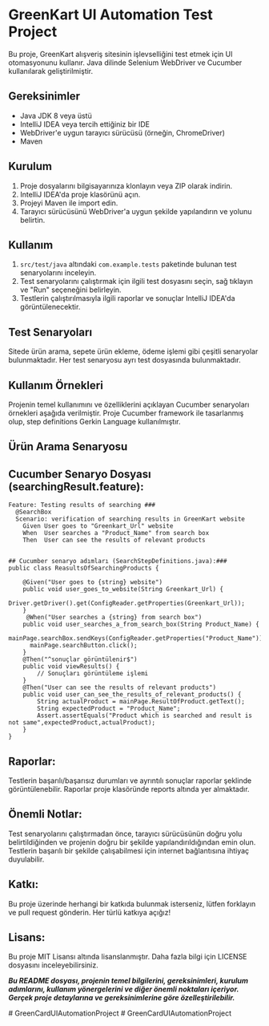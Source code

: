 # GreenKart UI Automation Test Project

Bu proje, GreenKart alışveriş sitesinin işlevselliğini test etmek için UI otomasyonunu kullanır. Java dilinde Selenium WebDriver ve Cucumber kullanılarak geliştirilmiştir.

## Gereksinimler

- Java JDK 8 veya üstü
- IntelliJ IDEA veya tercih ettiğiniz bir IDE
- WebDriver'e uygun tarayıcı sürücüsü (örneğin, ChromeDriver)
- Maven 

## Kurulum

1. Proje dosyalarını bilgisayarınıza klonlayın veya ZIP olarak indirin.
2. IntelliJ IDEA'da proje klasörünü açın.
3. Projeyi Maven ile import edin.
4. Tarayıcı sürücüsünü WebDriver'a uygun şekilde yapılandırın ve yolunu belirtin.

## Kullanım

1. `src/test/java` altındaki `com.example.tests` paketinde bulunan test senaryolarını inceleyin.
2. Test senaryolarını çalıştırmak için ilgili test dosyasını seçin, sağ tıklayın ve "Run" seçeneğini belirleyin.
3. Testlerin çalıştırılmasıyla ilgili raporlar ve sonuçlar IntelliJ IDEA'da görüntülenecektir.

## Test Senaryoları

Sitede ürün arama, sepete ürün ekleme, ödeme işlemi gibi çeşitli senaryolar bulunmaktadır. Her test senaryosu ayrı test dosyasında bulunmaktadır.

## Kullanım Örnekleri

Projenin temel kullanımını ve özelliklerini açıklayan Cucumber senaryoları örnekleri aşağıda verilmiştir. Proje Cucumber framework ile tasarlanmış olup, step definitions Gerkin Language kullanılmıştır.

## Ürün Arama Senaryosu

## Cucumber Senaryo Dosyası (searchingResult.feature): 

```gherkin
Feature: Testing results of searching ###
  @SearchBox
  Scenario: verification of searching results in GreenKart website
    Given User goes to "Greenkart_Url" website
    When  User searches a "Product_Name" from search box
    Then  User can see the results of relevant products


## Cucumber senaryo adımları (SearchStepDefinitions.java):###
public class ReasultsOfSearchingProducts {

    @Given("User goes to {string} website")
    public void user_goes_to_website(String Greenkart_Url) {
        Driver.getDriver().get(ConfigReader.getProperties(Greenkart_Url));
    }
     @When("User searches a {string} from search box")
    public void user_searches_a_from_search_box(String Product_Name) {
      mainPage.searchBox.sendKeys(ConfigReader.getProperties("Product_Name"));
      mainPage.searchButton.click();
    }
    @Then("^sonuçlar görüntülenir$")
    public void viewResults() {
        // Sonuçları görüntüleme işlemi
    }
    @Then("User can see the results of relevant products")
    public void user_can_see_the_results_of_relevant_products() {
        String actualProduct = mainPage.ResultOfProduct.getText();
        String expectedProduct = "Product_Name";
        Assert.assertEquals("Product which is searched and result is not same",expectedProduct,actualProduct);
    }
}
```
## Raporlar: 

Testlerin başarılı/başarısız durumları ve ayrıntılı sonuçlar raporlar şeklinde görüntülenebilir. Raporlar proje klasöründe reports altında yer almaktadır.

## Önemli Notlar:

Test senaryolarını çalıştırmadan önce, tarayıcı sürücüsünün doğru yolu belirtildiğinden ve projenin doğru bir şekilde yapılandırıldığından emin olun.
Testlerin başarılı bir şekilde çalışabilmesi için internet bağlantısına ihtiyaç duyulabilir.

## Katkı:

Bu proje üzerinde herhangi bir katkıda bulunmak isterseniz, lütfen forklayın ve pull request gönderin. Her türlü katkıya açığız!

## Lisans:

Bu proje MIT Lisansı altında lisanslanmıştır. Daha fazla bilgi için LICENSE dosyasını inceleyebilirsiniz.

_**Bu README dosyası, projenin temel bilgilerini, gereksinimleri, kurulum adımlarını, kullanım yönergelerini ve diğer önemli noktaları içeriyor. Gerçek proje detaylarına ve gereksinimlerine göre özelleştirilebilir.**_








#   G r e e n C a r d U I A u t o m a t i o n P r o j e c t  
 #   G r e e n C a r d U I A u t o m a t i o n P r o j e c t  
 